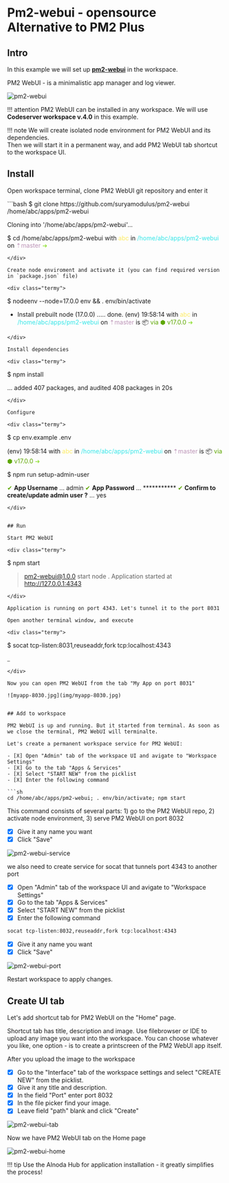 # Pm2-webui  - opensource Alternative to PM2 Plus

## Intro

In this example we will set up [__pm2-webui__](https://github.com/suryamodulus/pm2-webui) in the workspace.    

PM2 WebUI - is a minimalistic app manager and log viewer. 

![pm2-webui](img/pm2-webui.jpg)

!!! attention
    PM2 WebUI can be installed in any workspace. We will use __Codeserver workspace v.4.0__ in this example.

!!! note
    We will create isolated node environment for PM2 WebUI and its dependencies.  
    Then we will start it in a permanent way, and add PM2 WebUI tab shortcut to the workspace UI. 


## Install 

Open workspace terminal, clone PM2 WebUI git repository and enter it

<div class="termy">
```bash
$ git clone https://github.com/suryamodulus/pm2-webui /home/abc/apps/pm2-webui

Cloning into '/home/abc/apps/pm2-webui'...

$ cd /home/abc/apps/pm2-webui
with <font color="#FDEB61">abc</font> in <font color="#37E6E8">/home/abc/apps/pm2-webui</font> on <font color="#BC94B7">⇡master</font> <font color="#98E242">➜</font>
```
</div>

Create node enviroment and activate it (you can find required version in `package.json` file)

<div class="termy">
```
$ nodeenv --node=17.0.0 env && . env/bin/activate

 * Install prebuilt node (17.0.0) ..... done.
(env) 19:58:14 with <font color="#FDEB61">abc</font> in <font color="#37E6E8">/home/abc/apps/pm2-webui</font> on <font color="#BC94B7">⇡master</font> is 📦  <font color="#5EA702">via ⬢ v17.0.0</font>  <font color="#98E242">➜</font>
```
</div>

Install dependencies

<div class="termy">
```
$ npm install

...
added 407 packages, and audited 408 packages in 20s
```
</div>

Configure

<div class="termy">
```
$ cp env.example .env

(env) 19:58:14 with <font color="#FDEB61">abc</font> in <font color="#37E6E8">/home/abc/apps/pm2-webui</font> on <font color="#BC94B7">⇡master</font> is 📦  <font color="#5EA702">via ⬢ v17.0.0</font>  <font color="#98E242">➜</font>

$ npm run setup-admin-user 

<font color="#5EA702">✔</font> <b>App Username</b> … admin
<font color="#5EA702">✔</font> <b>App Password</b> … ***********
<font color="#5EA702">✔</font> <b>Confirm to create/update admin user ?</b> … yes

```
</div>


## Run

Start PM2 WebUI

<div class="termy">
```
$ npm start

> pm2-webui@1.0.0 start
> node .
Application started at http://127.0.0.1:4343
```
</div>

Application is running on port 4343. Let's tunnel it to the port 8031

Open another terminal window, and execute

<div class="termy">
```
$ socat tcp-listen:8031,reuseaddr,fork tcp:localhost:4343

<font color="#646562">_</font>
```
</div>

Now you can open PM2 WebUI from the tab "My App on port 8031"

![myapp-8030.jpg](img/myapp-8030.jpg)


## Add to workspace

PM2 WebUI is up and running. But it started from terminal. As soon as we close the terminal, PM2 WebUI will terminalte. 

Let's create a permanent workspace service for PM2 WebUI: 

- [X] Open "Admin" tab of the workspace UI and avigate to "Workspace Settings" 
- [X] Go to the tab "Apps & Services"
- [X] Select "START NEW" from the picklist 
- [X] Enter the following command 

```sh
cd /home/abc/apps/pm2-webui; . env/bin/activate; npm start
``` 
This command consists of several parts: 1) go to the PM2 WebUI repo, 2) activate node environment, 3) serve PM2 WebUI on port 8032

- [X] Give it any name you want 
- [X] Click "Save"

![pm2-webui-service](img/pm2-webui-service.jpg)

we also need to create service for socat that tunnels port 4343 to another port 

- [X] Open "Admin" tab of the workspace UI and avigate to "Workspace Settings" 
- [X] Go to the tab "Apps & Services"
- [X] Select "START NEW" from the picklist 
- [X] Enter the following command 

```sh
socat tcp-listen:8032,reuseaddr,fork tcp:localhost:4343
``` 

- [X] Give it any name you want 
- [X] Click "Save"

![pm2-webui-port](img/pm2-webui-port.jpg)

Restart workspace to apply changes.


## Create UI tab 

Let's add shortcut tab for PM2 WebUI on the "Home" page.   

Shortcut tab has title, description and image. Use filebrowser or IDE to upload any image you want into the workspace. 
You can choose whatever you like, one option - is to create a printscreen of the PM2 WebUI app itself.  

After you upload the image to the workspace

- [X] Go to the "Interface" tab of the workspace settings and select "CREATE NEW" from the picklist.   
- [X] Give it any title and description. 
- [X] In the field "Port" enter port 8032 
- [X] In the file picker find your image.   
- [X] Leave field "path" blank and click "Create"

![pm2-webui-tab](img/pm2-webui-tab.jpg)

Now we have PM2 WebUI tab on the Home page 

![pm2-webui-home](img/pm2-webui-home.jpg)

!!! tip 
    Use the Alnoda Hub for application installation - it greatly simplifies the process! 